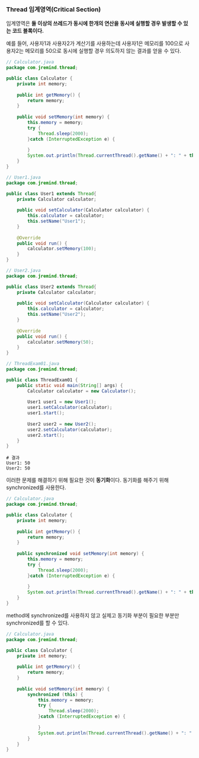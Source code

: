 ### Thread 임계영역(Critical Section)

임계영역은 **둘 이상의 쓰레드가 동시에 한개의 연산을 동시에 실행할 경우 발생할 수 있는 코드 블록이다.**

예를 들어, 사용자1과 사용자2가 계산기를 사용하는데 사용자1은 메모리를 100으로 사용자2는 메모리를 50으로 동시에 실행할 경우 의도하지 않는 결과를 얻을 수 있다.

```java
// Calculator.java
package com.jremind.thread;

public class Calculator {
	private int memory;
	
	public int getMemory() {
		return memory;
	}
	
	public void setMemory(int memory) {
		this.memory = memory;
		try {
			Thread.sleep(2000);
		}catch (InterruptedException e) {
			
		}
		System.out.println(Thread.currentThread().getName() + ": " + this.memory);
	}
}
```

```java
// User1.java
package com.jremind.thread;

public class User1 extends Thread{
	private Calculator calculator;
	
	public void setCalculator(Calculator calculator) {
		this.calculator = calculator;
		this.setName("User1");
	}
	
	@Override
	public void run() {
		calculator.setMemory(100);
	}
}
```

```java
// User2.java
package com.jremind.thread;

public class User2 extends Thread{
	private Calculator calculator;
	
	public void setCalculator(Calculator calculator) {
		this.calculator = calculator;
		this.setName("User2");
	}
	
	@Override
	public void run() {
		calculator.setMemory(50);
	}
}
```

```java
// ThreadExam01.java
package com.jremind.thread;

public class ThreadExam01 {
	public static void main(String[] args) {
		Calculator calculator = new Calculator();
		
		User1 user1 = new User1();
		user1.setCalculator(calculator);
		user1.start();
		
		User2 user2 = new User2();
		user2.setCalculator(calculator);
		user2.start();
	}
}
```

```shell
# 결과
User1: 50
User2: 50
```



이러한 문제를 해결하기 위해 필요한 것이 **동기화**이다. 동기화를 해주기 위해 synchronized를 사용한다.

```java
// Calculator.java
package com.jremind.thread;

public class Calculator {
	private int memory;
	
	public int getMemory() {
		return memory;
	}
	
	public synchronized void setMemory(int memory) {
		this.memory = memory;
		try {
			Thread.sleep(2000);
		}catch (InterruptedException e) {
			
		}
		System.out.println(Thread.currentThread().getName() + ": " + this.memory);
	}
}
```

method에 synchronized를 사용하지 않고 실제고 동기화 부분이 필요한 부분만 synchronized를 할 수 있다.

```java
// Calculator.java
package com.jremind.thread;

public class Calculator {
	private int memory;
	
	public int getMemory() {
		return memory;
	}
	
	public void setMemory(int memory) {
		synchronized (this) {
			this.memory = memory;
			try {
				Thread.sleep(2000);
			}catch (InterruptedException e) {
				
			}
			System.out.println(Thread.currentThread().getName() + ": " + this.memory);
		}
	}
}
```

